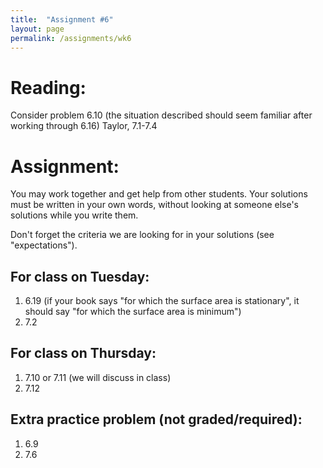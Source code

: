```yaml
---
title:  "Assignment #6"
layout: page
permalink: /assignments/wk6
---
```


# Reading:  
Consider problem 6.10 (the situation described should seem familiar after working through 6.16)
Taylor, 7.1-7.4


# Assignment:
You may work together and get help from other students. Your solutions must be written in your own words, without looking at someone else's solutions while you write them.

Don't forget the criteria we are looking for in your solutions (see "expectations").

## For class on Tuesday:
1. 6.19 (if your book says "for which the surface area is stationary", it should say "for which the surface area is minimum")
2. 7.2

## For class on Thursday:
1. 7.10 or 7.11 (we will discuss in class)
2. 7.12

## Extra practice problem (not graded/required): ##
1. 6.9
2. 7.6
